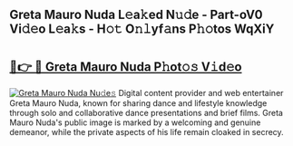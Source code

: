 ## Greta Mauro Nuda L𝚎a𝚔ed N𝚞𝚍e - Part-oV0 Vi𝚍𝚎o L𝚎a𝚔s - H𝚘𝚝 O𝚗𝚕yf𝚊ns P𝚑𝚘tos WqXiY

# <h2><a href="http://kff7wzg.oniu.top/?m=Greta+Mauro+Nuda">🔗👉 🔴 Greta Mauro Nuda P𝚑ot𝚘𝚜 V𝚒d𝚎o</a></h2>

[![Greta Mauro Nuda Nu𝚍e𝚜](https://i.imgur.com/0qMVB7G.gif)](http://kff7wzg.oniu.top/?m=Greta+Mauro+Nuda)
Digital content provider and web entertainer Greta Mauro Nuda, known for sharing dance and lifestyle knowledge through solo and collaborative dance presentations and brief films. Greta Mauro Nuda's public image is marked by a welcoming and genuine demeanor, while the private aspects of his life remain cloaked in secrecy.  
